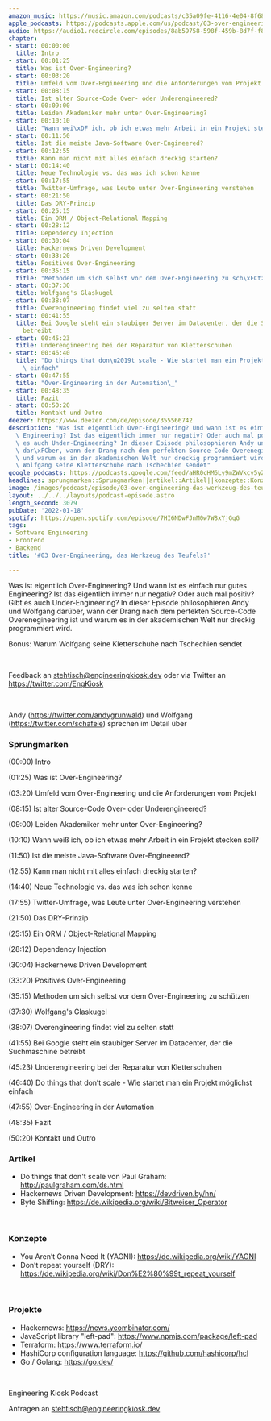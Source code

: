 ```yaml
---
amazon_music: https://music.amazon.com/podcasts/c35a09fe-4116-4e04-8f68-77d61b112e46/episodes/3a1c7cb3-6259-4c47-a129-f93a96345d89/engineering-kiosk-03-over-engineering-das-werkzeug-des-teufels
apple_podcasts: https://podcasts.apple.com/us/podcast/03-over-engineering-das-werkzeug-des-teufels/id1603082924?i=1000548219975
audio: https://audio1.redcircle.com/episodes/8ab59758-598f-459b-8d7f-f832ced2b87f/stream.mp3
chapter:
- start: 00:00:00
  title: Intro
- start: 00:01:25
  title: Was ist Over-Engineering?
- start: 00:03:20
  title: Umfeld vom Over-Engineering und die Anforderungen vom Projekt
- start: 00:08:15
  title: Ist alter Source-Code Over- oder Underengineered?
- start: 00:09:00
  title: Leiden Akademiker mehr unter Over-Engineering?
- start: 00:10:10
  title: "Wann wei\xDF ich, ob ich etwas mehr Arbeit in ein Projekt stecken soll?"
- start: 00:11:50
  title: Ist die meiste Java-Software Over-Engineered?
- start: 00:12:55
  title: Kann man nicht mit alles einfach dreckig starten?
- start: 00:14:40
  title: Neue Technologie vs. das was ich schon kenne
- start: 00:17:55
  title: Twitter-Umfrage, was Leute unter Over-Engineering verstehen
- start: 00:21:50
  title: Das DRY-Prinzip
- start: 00:25:15
  title: Ein ORM / Object-Relational Mapping
- start: 00:28:12
  title: Dependency Injection
- start: 00:30:04
  title: Hackernews Driven Development
- start: 00:33:20
  title: Positives Over-Engineering
- start: 00:35:15
  title: "Methoden um sich selbst vor dem Over-Engineering zu sch\xFCtzen"
- start: 00:37:30
  title: Wolfgang's Glaskugel
- start: 00:38:07
  title: Overengineering findet viel zu selten statt
- start: 00:41:55
  title: Bei Google steht ein staubiger Server im Datacenter, der die Suchmaschine
    betreibt
- start: 00:45:23
  title: Underengineering bei der Reparatur von Kletterschuhen
- start: 00:46:40
  title: "Do things that don\u2019t scale - Wie startet man ein Projekt m\xF6glichst\
    \ einfach"
- start: 00:47:55
  title: "Over-Engineering in der Automation\_"
- start: 00:48:35
  title: Fazit
- start: 00:50:20
  title: Kontakt und Outro
deezer: https://www.deezer.com/de/episode/355566742
description: "Was ist eigentlich Over-Engineering? Und wann ist es einfach nur gutes\
  \ Engineering? Ist das eigentlich immer nur negativ? Oder auch mal positiv? Gibt\
  \ es auch Under-Engineering? In dieser Episode philosophieren Andy und Wolfgang\
  \ dar\xFCber, wann der Drang nach dem perfekten Source-Code Overenegineering ist\
  \ und warum es in der akademischen Welt nur dreckig programmiert wird. Bonus: Warum\
  \ Wolfgang seine Kletterschuhe nach Tschechien sendet"
google_podcasts: https://podcasts.google.com/feed/aHR0cHM6Ly9mZWVkcy5yZWRjaXJjbGUuY29tLzBlY2ZkZmQ3LWZkYTEtNGMzZC05NTE1LTQ3NjcyN2Y5ZGY1ZQ/episode/YzI4MzgwODQtNDNlMy00Y2I2LTkwMTMtYTQ4MDQyOWI4NTQ3?sa=X&ved=0CAUQkfYCahcKEwi4xMSxj4L4AhUAAAAAHQAAAAAQNQ
headlines: sprungmarken::Sprungmarken||artikel::Artikel||konzepte::Konzepte||projekte::Projekte
image: /images/podcast/episode/03-over-engineering-das-werkzeug-des-teufels.jpg
layout: ../../../layouts/podcast-episode.astro
length_second: 3079
pubDate: '2022-01-18'
spotify: https://open.spotify.com/episode/7HI6NDwFJnM0w7W8xYjGqG
tags:
- Software Engineering
- Frontend
- Backend
title: '#03 Over-Engineering, das Werkzeug des Teufels?'

---
```

<p>Was ist eigentlich Over-Engineering? Und wann ist es einfach nur gutes Engineering? Ist das eigentlich immer nur negativ? Oder auch mal positiv? Gibt es auch Under-Engineering? In dieser Episode philosophieren Andy und Wolfgang darüber, wann der Drang nach dem perfekten Source-Code Overenegineering ist und warum es in der akademischen Welt nur dreckig programmiert wird.</p><p>Bonus: Warum Wolfgang seine Kletterschuhe nach Tschechien sendet</p><p><br></p><p>Feedback an <a href="mailto:stehtisch@engineeringkiosk.dev" rel="nofollow">stehtisch@engineeringkiosk.dev</a> oder via Twitter an <a href="https://twitter.com/EngKiosk" rel="nofollow">https://twitter.com/EngKiosk</a></p><p><br></p><p>Andy (<a href="https://twitter.com/andygrunwald" rel="nofollow">https://twitter.com/andygrunwald</a>) und Wolfgang (<a href="https://twitter.com/schafele" rel="nofollow">https://twitter.com/schafele</a>) sprechen im Detail über</p><h3 id="sprungmarken">Sprungmarken</h3><p>(00:00) Intro</p><p>(01:25) Was ist Over-Engineering?</p><p>(03:20) Umfeld vom Over-Engineering und die Anforderungen vom Projekt</p><p>(08:15) Ist alter Source-Code Over- oder Underengineered?</p><p>(09:00) Leiden Akademiker mehr unter Over-Engineering?</p><p>(10:10) Wann weiß ich, ob ich etwas mehr Arbeit in ein Projekt stecken soll?</p><p>(11:50) Ist die meiste Java-Software Over-Engineered?</p><p>(12:55) Kann man nicht mit alles einfach dreckig starten?</p><p>(14:40) Neue Technologie vs. das was ich schon kenne</p><p>(17:55) Twitter-Umfrage, was Leute unter Over-Engineering verstehen</p><p>(21:50) Das DRY-Prinzip</p><p>(25:15) Ein ORM / Object-Relational Mapping</p><p>(28:12) Dependency Injection</p><p>(30:04) Hackernews Driven Development</p><p>(33:20) Positives Over-Engineering</p><p>(35:15) Methoden um sich selbst vor dem Over-Engineering zu schützen</p><p>(37:30) Wolfgang&#39;s Glaskugel</p><p>(38:07) Overengineering findet viel zu selten statt</p><p>(41:55) Bei Google steht ein staubiger Server im Datacenter, der die Suchmaschine betreibt</p><p>(45:23) Underengineering bei der Reparatur von Kletterschuhen</p><p>(46:40) Do things that don’t scale - Wie startet man ein Projekt möglichst einfach</p><p>(47:55) Over-Engineering in der Automation </p><p>(48:35) Fazit</p><p>(50:20) Kontakt und Outro</p><h3 id="artikel">Artikel</h3><ul><li>Do things that don&#39;t scale von Paul Graham: <a href="http://paulgraham.com/ds.html" rel="nofollow">http://paulgraham.com/ds.html</a></li><li>Hackernews Driven Development: <a href="https://devdriven.by/hn/" rel="nofollow">https://devdriven.by/hn/</a></li><li>Byte Shifting: <a href="https://de.wikipedia.org/wiki/Bitweiser_Operator" rel="nofollow">https://de.wikipedia.org/wiki/Bitweiser_Operator</a></li></ul><p><br></p><h3 id="konzepte">Konzepte</h3><ul><li>You Aren’t Gonna Need It (YAGNI): <a href="https://de.wikipedia.org/wiki/YAGNI" rel="nofollow">https://de.wikipedia.org/wiki/YAGNI</a></li><li>Don’t repeat yourself (DRY): <a href="https://de.wikipedia.org/wiki/Don%E2%80%99t_repeat_yourself" rel="nofollow">https://de.wikipedia.org/wiki/Don%E2%80%99t_repeat_yourself</a></li></ul><p><br></p><h3 id="projekte">Projekte</h3><ul><li>Hackernews: <a href="https://news.ycombinator.com/" rel="nofollow">https://news.ycombinator.com/</a></li><li>JavaScript library &#34;left-pad&#34;: <a href="https://www.npmjs.com/package/left-pad" rel="nofollow">https://www.npmjs.com/package/left-pad</a></li><li>Terraform: <a href="https://www.terraform.io/" rel="nofollow">https://www.terraform.io/</a></li><li>HashiCorp configuration language: <a href="https://github.com/hashicorp/hcl" rel="nofollow">https://github.com/hashicorp/hcl</a></li><li>Go / Golang: <a href="https://go.dev/" rel="nofollow">https://go.dev/</a></li></ul><p><br></p><p>Engineering Kiosk Podcast</p><p>Anfragen an <a href="mailto:stehtisch@engineeringkiosk.dev" rel="nofollow">stehtisch@engineeringkiosk.dev</a></p>